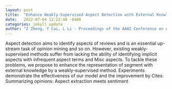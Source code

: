 ```yaml
---
layout: post
title:  "Enhance Weakly-Supervised Aspect Detection with External Knowledge (Student Abstract)"
date:   2022-07-04 12:22:48 -0400
categories: jekyll update
author: "Z Zheng, Y Cai, L Li - Proceedings of the AAAI Conference on Artificial , 2022"
---
```

Aspect detection aims to identify aspects of reviews and is an essential up-stream task of opinion mining and so on. However, existing weakly-supervised methods suffer from lacking the ability of identifying implicit aspects with infrequent aspect terms and  Misc  aspects. To tackle these problems, we propose to enhance the representation of segment with external knowledge by a weakly-supervised method. Experiments demonstrate the effectiveness of our model and the improvement by  Cites: Summarizing opinions: Aspect extraction meets sentiment